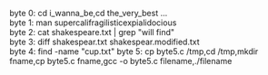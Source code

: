 byte 0: cd i_wanna_be,cd the_very_best ...             
byte 1: man supercalifragilisticexpialidocious             
byte 2: cat shakespeare.txt | grep "will find"                 
byte 3: diff shakespear.txt shakespear.modified.txt              
byte 4: find -name "cup.txt"
byte 5: cp byte5.c /tmp,cd /tmp,mkdir fname,cp byte5.c fname,gcc -o byte5.c filename,./filename
